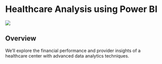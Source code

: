 # Healthcare Analysis using Power BI

![](https://github.com/najirh/netflix_sql_project/blob/main/logo.png)

## Overview
We’ll explore the financial performance and provider insights of a healthcare center with advanced data analytics techniques.




